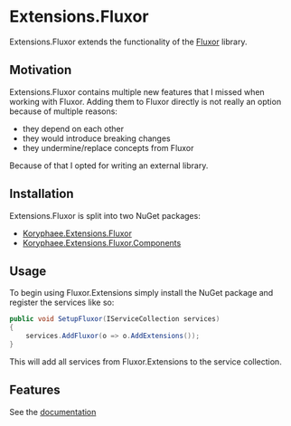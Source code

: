 # Extensions.Fluxor

Extensions.Fluxor extends the functionality of the [Fluxor](https://github.com/mrpmorris/Fluxor) library.

## Motivation

Extensions.Fluxor contains multiple new features that I missed when working with Fluxor.
Adding them to Fluxor directly is not really an option because of multiple reasons:

* they depend on each other
* they would introduce breaking changes
* they undermine/replace concepts from Fluxor

Because of that I opted for writing an external library.

## Installation

Extensions.Fluxor is split into two NuGet packages:

* [Koryphaee.Extensions.Fluxor](https://www.nuget.org/packages/Koryphaee.Extensions.Fluxor)
* [Koryphaee.Extensions.Fluxor.Components](https://www.nuget.org/packages/Koryphaee.Extensions.Fluxor.Components)

## Usage

To begin using Fluxor.Extensions simply install the NuGet package and register the services like so:

```c#
public void SetupFluxor(IServiceCollection services)
{
	services.AddFluxor(o => o.AddExtensions());
}
```

This will add all services from Fluxor.Extensions to the service collection.

## Features

See the [documentation](./Docs/README.md)
